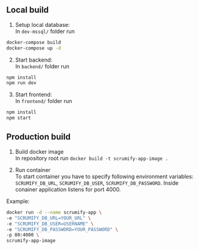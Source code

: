 ## Local build
1. Setup local database:  
In `dev-mssql/` folder run
```bash
docker-compose build
docker-compose up -d
```
2. Start backend:  
In `backend/` folder run
```bash
npm install
npm run dev
```
3. Start frontend:  
In `frontend/` folder run
```bash
npm install
npm start
```

## Production build
1. Build docker image  
In repository root run `docker build -t scrumify-app-image .`

2. Run container  
To start container you have to specify following environment variables: `SCRUMIFY_DB_URL`, `SCRUMIFY_DB_USER`, `SCRUMIFY_DB_PASSWORD`. Inside conainer application listens for port 4000.

Example: 
```bash
docker run -d --name scrumify-app \
-e "SCRUMIFY_DB_URL=YOUR_URL" \
-e "SCRUMIFY_DB_USER=USERNAME" \
-e "SCRUMIFY_DB_PASSWORD=YOUR_PASSWORD" \
-p 80:4000 \
scrumify-app-image
```
